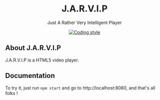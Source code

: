 <h1 align="center">J.A.R.V.I.P</h1>

<p align="center">Just A Rather Very Intelligent Player</p>

<p align="center">
  <a href='https://github.com/Flet/semistandard'>
    <img src='https://img.shields.io/badge/code%20style-semistandard-blue.svg' alt='Coding style' />
  </a>
</p>

## About J.A.R.V.I.P
J.A.R.V.I.P is a HTML5 video player.

## Documentation
To try it, just run ```npm start``` and go to http://localhost:8080, and that's all folks !
